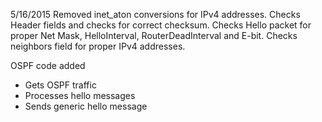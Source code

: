 5/16/2015
    Removed inet_aton conversions for IPv4 addresses.
    Checks Header fields and checks for correct checksum.
    Checks Hello packet for proper Net Mask, HelloInterval,
    RouterDeadInterval and E-bit. Checks neighbors field 
    for proper IPv4 addresses.


OSPF code added
- Gets OSPF traffic
- Processes hello messages
- Sends generic hello message
